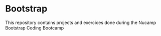# Bootstrap
This repository contains projects and exercices done during the Nucamp Bootstrap Coding Bootcamp
